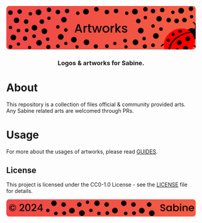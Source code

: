 <p align="center">
    <img src="ASSETS/header.png" alt="Sabine's {Artworks}">
</p>

<p align="center">
    <h3 align="center">Logos &amp; artworks for Sabine.</h3>
</p>

# About

This repository is a collection of files official &amp; community provided arts. Any Sabine related arts are welcomed through PRs.

# Usage

For more about the usages of artworks, please read [GUIDES](./GUIDES.md).

## License

This project is licensed under the CC0-1.0 License - see the [LICENSE](license) file for details.

<p align="center">
    <img src="ASSETS/footer.png" alt="Sabine's {Artworks}">
</p>
